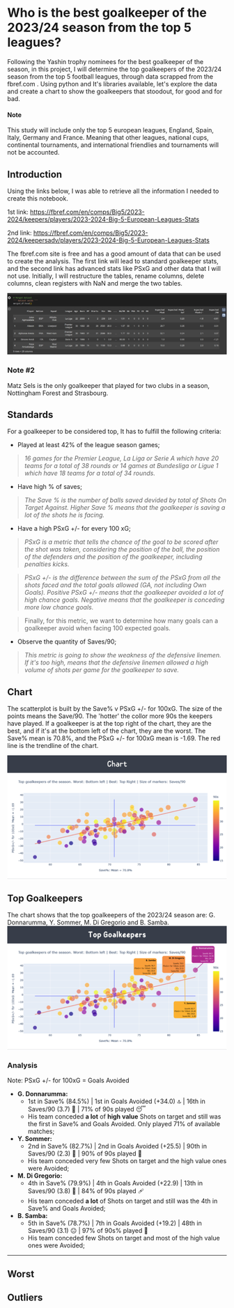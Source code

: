 # Who is the best goalkeeper of the 2023/24 season from the top 5 leagues?

Following the Yashin trophy nominees for the best goalkeeper of the season, in this project, I will determine the top goalkeepers of the 2023/24 season from the top 5 football leagues, through data scrapped from the fbref.com . Using python and It's libraries available, let's explore the data and create a chart to show the goalkeepers that stoodout, for good and for bad.

#### Note

This study will include only the top 5 european leagues, England, Spain, Italy, Germany and France. Meaning that other leagues, national cups, continental tournaments, and international friendlies and tournaments will not be accounted. 

## Introduction

Using the links below, I was able to retrieve all the information I needed to create this notebook.

1st link: https://fbref.com/en/comps/Big5/2023-2024/keepers/players/2023-2024-Big-5-European-Leagues-Stats

2nd link: https://fbref.com/en/comps/Big5/2023-2024/keepersadv/players/2023-2024-Big-5-European-Leagues-Stats

The fbref.com site is free and has a good amount of data that can be used to create the analysis.
The first link will lead to standard goalkeeper stats, and the second link has advanced stats like PSxG and other data that I will not use.
Initially, I will restructure the tables, rename columns, delete columns, clean registers with NaN and merge the two tables.

![alt text](https://github.com/adonisdario/data-science/blob/main/best-gk-2023-24/images/0.png?raw=true)

### Note #2

Matz Sels is the only goalkeeper that played for two clubs in a season, Nottingham Forest and Strasbourg.

## Standards

For a goalkeeper to be considered top, It has to fulfill the following criteria: 

- Played at least 42% of the league season games;
> *16 games for the Premier League, La Liga or Serie A which have 20 teams for a total of 38 rounds or 14 games at Bundesliga or Ligue 1 which have 18 teams for a total of 34 rounds.*

- Have high % of saves;
> *The Save % is the number of balls saved devided by total of Shots On Target Against. Higher Save % means that the goalkeeper is saving a lot of the shots he is facing.*

- Have a high PSxG +/- for every 100 xG;

> *PSxG is a metric that tells the chance of the goal to be scored after the shot was taken, considering the position of the ball, the position of the defenders and the position of the goalkeeper, including penalties kicks.*

> *PSxG +/- is the difference between the sum of the PSxG from all the shots faced and the total goals allowed (GA, not including Own Goals). Positive PSxG +/- means that the goalkeeper avoided a lot of high chance goals. Negative means that the goalkeeper is conceding more low chance goals.*

> Finally, for this metric, we want to determine how many goals can a goalkeeper avoid when facing 100 expected goals.

- Observe the quantity of Saves/90;

> *This metric is going to show the weakness of the defensive linemen. If it's too high, means that the defensive linemen allowed a high volume of shots per game for the goalkeeper to save.*

## Chart

The scatterplot is built by the Save% v PSxG +/- for 100xG. The size of the points means the Save/90. The 'hotter' the collor more 90s the keepers have played. If a goalkeeper is at the top right of the chart, they are the best, and if it's at the bottom left of the chart, they are the worst.
The Save% mean is 70.8%, and the PSxG +/- for 100xG mean is -1.69. The red line is the trendline of the chart.

![alt text](https://github.com/adonisdario/data-science/blob/main/best-gk-2023-24/images/1.png?raw=true)

## Top Goalkeepers

The chart shows that the top goalkeepers of the 2023/24 season are: G. Donnarumma, Y. Sommer, M. Di Gregorio and B. Samba.
![alt text](https://github.com/adonisdario/data-science/blob/main/best-gk-2023-24/images/2.png?raw=true)

### Analysis
Note: PSxG +/- for 100xG = Goals Avoided
- **G. Donnarumma:**
  - 1st in Save% (84.5%) | 1st in Goals Avoided (+34.0) 🔝 | 16th in Saves/90 (3.7) 🫠 | 71% of 90s played 😴
  - His team conceded **a lot** of **high value** Shots on target and still was the first in Save% and Goals Avoided. Only played 71% of available matches;
- **Y. Sommer:**
  - 2nd in Save% (82.7%) | 2nd in Goals Avoided (+25.5) | 90th in Saves/90 (2.3) 🥱 | 90% of 90s played 🫡
  - His team conceded very few Shots on target and the high value ones were Avoided;
- **M. Di Gregorio:**
  - 4th in Save% (79.9%) | 4th in Goals Avoided (+22.9) | 13th in Saves/90 (3.8) 🫠 | 84% of 90s played 🩹
  - His team conceded **a lot** of Shots on target and still was the 4th in Save% and Goals Avoided;
- **B. Samba:**
  - 5th in Save% (78.7%) | 7th in Goals Avoided (+19.2) | 48th in Saves/90 (3.1) 😐 | 97% of 90s% played 💪
  - His team conceded few Shots on target and most of the high value ones were Avoided;
------

## Worst



## Outliers

